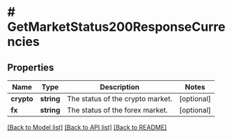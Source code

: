# # GetMarketStatus200ResponseCurrencies

## Properties

Name | Type | Description | Notes
------------ | ------------- | ------------- | -------------
**crypto** | **string** | The status of the crypto market. | [optional]
**fx** | **string** | The status of the forex market. | [optional]

[[Back to Model list]](../../README.md#models) [[Back to API list]](../../README.md#endpoints) [[Back to README]](../../README.md)
